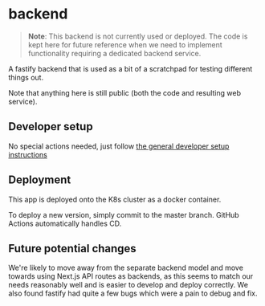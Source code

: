 # backend

> **Note**: This backend is not currently used or deployed. The code is kept here for future reference when we need to implement functionality requiring a dedicated backend service.

A fastify backend that is used as a bit of a scratchpad for testing different things out.

Note that anything here is still public (both the code and resulting web service).

## Developer setup

No special actions needed, just follow [the general developer setup instructions](../../README.md#developer-setup-instructions)

## Deployment

This app is deployed onto the K8s cluster as a docker container.

To deploy a new version, simply commit to the master branch. GitHub Actions automatically handles CD.

## Future potential changes

We're likely to move away from the separate backend model and move towards using Next.js API routes as backends, as this seems to match our needs reasonably well and is easier to develop and deploy correctly. We also found fastify had quite a few bugs which were a pain to debug and fix.
